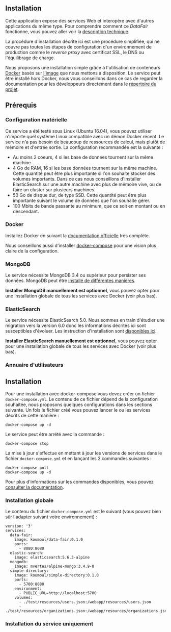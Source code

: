 ## Installation

Cette application expose des services Web et interopère avec d'autres applications du même type. Pour comprendre comment ce *DataFair* fonctionne, vous pouvez aller voir la [description technique](technical-overview.md).

La procédure d'installation décrite ici est une procédure simplifiée, qui ne couvre pas toutes les étapes de configuration d'un environnement de production comme le *reverse proxy* avec certificat SSL, le DNS ou l'équilibrage de charge.

Nous proposons une installation simple grâce à l'utilisation de conteneurs [Docker](https://docker.com) basés sur [l'image](https://hub.docker.com/r/koumoul/data-fair/) que nous mettons à disposition. Le service peut être installé hors Docker, nous vous conseillons dans ce cas de regarder la documentation pour les développeurs directement dans le [répertoire du projet](https://github.com/koumoul-dev/data-fair).


## Prérequis

### Configuration matérielle

Ce service a été testé sous Linux (Ubuntu 16.04), vous pouvez utiliser n'importe quel système Linux compatible avec un démon Docker récent. Le service n'a pas besoin de beaucoup de ressources de calcul, mais plutôt de mémoire et d'entrée sortie. La configuration recommandée est la suivante :

 * Au moins 2 coeurs, 4 si les base de données tournent sur la même machine
 * 4 Go de RAM, 16 si les base données tournent sur la même machine. Cette quantité peut être plus importante si l'on souhaite stocker des volumes importants. Dans ce cas nous conseillons d'installer ElasticSearch sur une autre machine avec plus de mémoire vive, ou de faire un cluster sur plusieurs machines.
 * 50 Go de disque dur, de type SSD. Cette quantité peut être plus importante suivant le volume de données que l'on souhaite gérer.
 * 100 Mbits de bande passante au minimum, que ce soit en montant ou en descendant.

### Docker

Installez Docker en suivant la [documentation officielle](https://docs.docker.com/engine/installation/) très complète.

Nous conseillons aussi d'installer [docker-compose](https://docs.docker.com/compose/install/) pour une vision plus claire de la configuration.

### MongoDB

Le service nécessite MongoDB 3.4 ou supérieur pour persister ses données. MongoDB peut être [installé de différentes manières](https://docs.mongodb.com/v3.4/installation/).

**Installer MongoDB manuellement est optionnel**, vous pouvez opter pour une installation globale de tous les services avec Docker (voir plus bas).

### ElasticSearch

Le service nécessite ElasticSearch 5.0. Nous sommes en train d'étudier une migration vers la version 6.0 donc les informations décrites ici sont susceptibles d'évoluer. Les instruction d'installation sont [disponibles ici](https://www.elastic.co/guide/en/elasticsearch/reference/5.0/install-elasticsearch.html).

**Installer ElasticSearch manuellement est optionnel**, vous pouvez opter pour une installation globale de tous les services avec Docker (voir plus bas).

### Annuaire d'utilisateurs

## Installation

Pour une installation avec docker-compose vous devez créer un fichier `docker-compose.yml`. Le contenu de ce fichier dépend de la configuration souhaitée, nous proposons quelques configurations dans les sections suivante. Un fois le fichier créé vous pouvez lancer le ou les services décrits de cette manière :

```
docker-compose up -d
```

Le service peut être arrété avec la commande :

```
docker-compose stop
```

La mise à jour s'effectue en mettant à jour les versions de services dans le fichier `docker-compose.yml` et en lançant les 2 commandes suivantes :

```
docker-compose pull
docker-compose up -d
```

Pour plus d'informations sur les commandes disponibles, vous pouvez [consulter la documentation](https://docs.docker.com/compose/).

### Installation globale

Le contenu du fichier `docker-compose.yml` est le suivant (vous pouvez bien sûr l'adapter suivant votre environnement) :

```
version: '3'
services:
  data-fair:
    image: koumoul/data-fair:0.1.0
    ports:
      - 8080:8080
  elastic-search:
    image: elasticsearch:5.6.3-alpine
  mongodb:
    image: mvertes/alpine-mongo:3.4.9-0
  simple-directory:
    image: koumoul/simple-directory:0.1.0
    ports:
      - 5700:8080
    environment:
      - PUBLIC_URL=http://localhost:5700
    volumes:
      - ./test/resources/users.json:/webapp/resources/users.json
      - ./test/resources/organizations.json:/webapp/resources/organizations.json
```


### Installation du service uniquement
